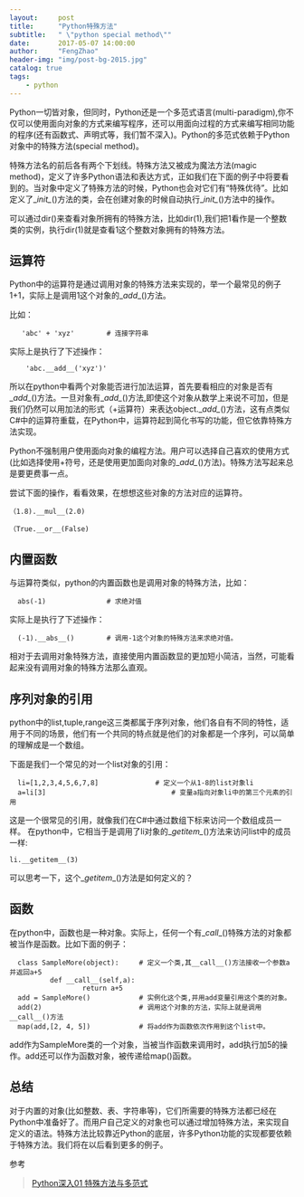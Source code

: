 ```yaml
---
layout:     post
title:      "Python特殊方法"
subtitle:   " \"python special method\""
date:       2017-05-07 14:00:00
author:     "FengZhao"
header-img: "img/post-bg-2015.jpg"
catalog: true
tags:
    - python
---
```



Python一切皆对象，但同时，Python还是一个多范式语言(multi-paradigm),你不仅可以使用面向对象的方式来编写程序，还可以用面向过程的方式来编写相同功能的程序(还有函数式、声明式等，我们暂不深入)。Python的多范式依赖于Python对象中的特殊方法(special method)。

特殊方法名的前后各有两个下划线。特殊方法又被成为魔法方法(magic method)，定义了许多Python语法和表达方式，正如我们在下面的例子中将要看到的。当对象中定义了特殊方法的时候，Python也会对它们有“特殊优待”。比如定义了\__init\__()方法的类，会在创建对象的时候自动执行\__init\__()方法中的操作。

可以通过dir()来查看对象所拥有的特殊方法，比如dir(1),我们把1看作是一个整数类的实例，执行dir(1)就是查看1这个整数对象拥有的特殊方法。




## 运算符
  Python中的运算符是通过调用对象的特殊方法来实现的，举一个最常见的例子1+1，实际上是调用1这个对象的\__add__\()方法。

  比如：

       'abc' + 'xyz'        # 连接字符串

   实际上是执行了下述操作：

        'abc.__add__('xyz')'

  所以在python中看两个对象能否进行加法运算，首先要看相应的对象是否有\__add\__()方法。一旦对象有\__add\__()方法,即使这个对象从数学上来说不可加，但是我们仍然可以用加法的形式（+运算符）来表达object.\__add\__()方法，这有点类似C#中的运算符重载，在Python中，运算符起到简化书写的功能，但它依靠特殊方法实现。

  Python不强制用户使用面向对象的编程方法。用户可以选择自己喜欢的使用方式(比如选择使用+符号，还是使用更加面向对象的\__add\__()方法)。特殊方法写起来总是要更费事一点。

  尝试下面的操作，看看效果，在想想这些对象的方法对应的运算符。

    （1.8).__mul__(2.0)

    （True.__or__(False)



## 内置函数

与运算符类似，python的内置函数也是调用对象的特殊方法，比如：

      abs(-1)    			# 求绝对值

  实际上是执行了下述操作：

      (-1).__abs__() 		# 调用-1这个对象的特殊方法来求绝对值。

  相对于去调用对象特殊方法，直接使用内置函数显的更加短小简洁，当然，可能看起来没有调用对象的特殊方法那么直观。




## 序列对象的引用

python中的list,tuple,range这三类都属于序列对象，他们各自有不同的特性，适用于不同的场景，他们有一个共同的特点就是他们的对象都是一个序列，可以简单的理解成是一个数组。

下面是我们一个常见的对一个list对象的引用：

      li=[1,2,3,4,5,6,7,8]   	        # 定义一个从1-8的list对象li
      a=li[3]  					            # 变量a指向对象li中的第三个元素的引用

这是一个很常见的引用，就像我们在C#中通过数组下标来访问一个数组成员一样。
在python中，它相当于是调用了li对象的\__getitem\__()方法来访问list中的成员一样:

    li.__getitem__(3)

可以思考一下，这个\__getitem__()方法是如何定义的？



## 函数

在python中，函数也是一种对象。实际上，任何一个有\__call__()特殊方法的对象都被当作是函数。比如下面的例子：

      class SampleMore(object):     # 定义一个类,其__call__()方法接收一个参数a并返回a+5
              def __call__(self,a):
                      return a+5
      add = SampleMore()            # 实例化这个类,并用add变量引用这个类的对象。
      add(2)                        # 调用这个对象的方法，实际上就是调用__call__()方法
      map(add,[2, 4, 5])            # 将add作为函数依次作用到这个list中。


add作为SampleMore类的一个对象，当被当作函数来调用时，add执行加5的操作。add还可以作为函数对象，被传递给map()函数。


## 总结

对于内置的对象(比如整数、表、字符串等)，它们所需要的特殊方法都已经在Python中准备好了。而用户自己定义的对象也可以通过增加特殊方法，来实现自定义的语法。特殊方法比较靠近Python的底层，许多Python功能的实现都要依赖于特殊方法。我们将在以后看到更多的例子。

参考

>  [Python深入01 特殊方法与多范式](http://www.cnblogs.com/vamei/archive/2012/11/19/2772441.html)
